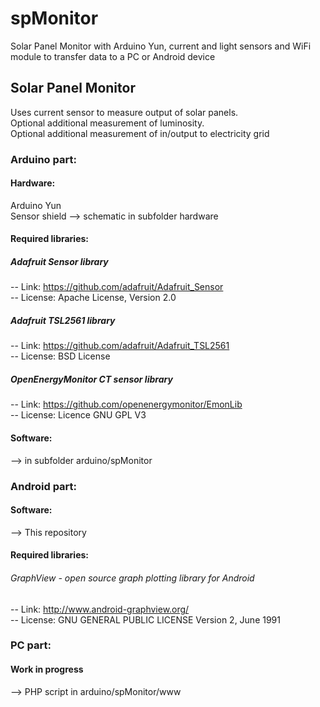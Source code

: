 # spMonitor
Solar Panel Monitor with Arduino Yun, current and light sensors and WiFi module to transfer data to a PC or Android device<br />

## Solar Panel Monitor

Uses current sensor to measure output of solar panels.<br />
Optional additional measurement of luminosity.<br />
Optional additional measurement of in/output to electricity grid<br />

### Arduino part:
#### Hardware:
Arduino Yun<br />
Sensor shield --> schematic in subfolder hardware<br />
#### Required libraries:
##### Adafruit Sensor library
-- Link: https://github.com/adafruit/Adafruit_Sensor<br />
-- License: Apache License, Version 2.0<br />

##### Adafruit TSL2561 library
-- Link: https://github.com/adafruit/Adafruit_TSL2561<br />
-- License: BSD License<br />

##### OpenEnergyMonitor CT sensor library
-- Link: https://github.com/openenergymonitor/EmonLib<br />
-- License: Licence GNU GPL V3<br />
#### Software:
--> in subfolder arduino/spMonitor<br />
### Android part:
#### Software:
--> This repository<br />
#### Required libraries:
###### GraphView - open source graph plotting library for Android
-- Link: http://www.android-graphview.org/     <br />
-- License: GNU GENERAL PUBLIC LICENSE Version 2, June 1991<br />
### PC part:
#### Work in progress
--> PHP script in arduino/spMonitor/www<br />

